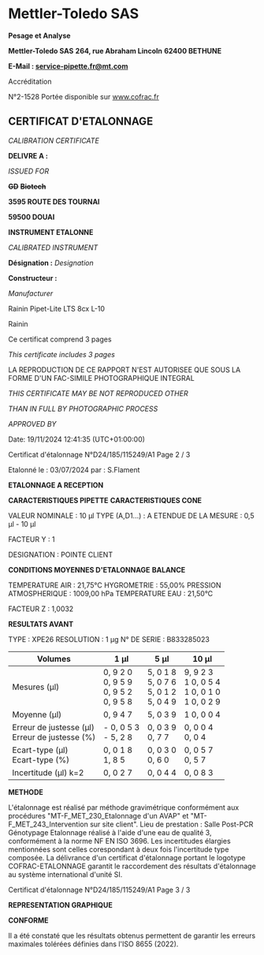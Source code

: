 # **Mettler-Toledo SAS**

**Pesage et Analyse**

**Mettler-Toledo SAS**
**264, rue Abraham Lincoln**
**62400 BETHUNE**

**E-Mail : service-pipette.fr@mt.com**

Accréditation

N°2-1528
Portée disponible
sur www.cofrac.fr
## **CERTIFICAT D'ETALONNAGE**

_CALIBRATION CERTIFICATE_


**DELIVRE A :**

_ISSUED FOR_


~~**GD**~~ ~~**Biotech**~~

**3595 ROUTE DES TOURNAI**

**59500 DOUAI**


**INSTRUMENT ETALONNE**

_CALIBRATED INSTRUMENT_


**Désignation :**
_Designation_

**Constructeur :**

_Manufacturer_


Rainin Pipet-Lite LTS 8cx L-10

Rainin



Ce certificat comprend 3 pages

_This certificate includes 3 pages_

LA REPRODUCTION DE CE RAPPORT N'EST AUTORISEE QUE SOUS
LA FORME D'UN FAC-SIMILE PHOTOGRAPHIQUE INTEGRAL

_THIS CERTIFICATE MAY BE NOT REPRODUCED OTHER_

_THAN IN FULL BY PHOTOGRAPHIC PROCESS_


_APPROVED BY_

Date: 19/11/2024 12:41:35 (UTC+01:00:00)

Certificat d'étalonnage N°D24/185/115249/A1  Page 2 / 3

Etalonné le : 03/07/2024 par : S.Flament

**ETALONNAGE A RECEPTION**

**CARACTERISTIQUES PIPETTE** **CARACTERISTIQUES CONE**


VALEUR NOMINALE : 10 µl
TYPE (A,D1...) : A
ETENDUE DE LA MESURE : 0,5 µl - 10 µl

FACTEUR Y : 1


DESIGNATION : POINTE CLIENT


**CONDITIONS MOYENNES D'ETALONNAGE** **BALANCE**


TEMPERATURE AIR : 21,75°C
HYGROMETRIE : 55,00%
PRESSION ATMOSPHERIQUE : 1009,00 hPa
TEMPERATURE EAU : 21,50°C

FACTEUR Z : 1,0032

**RESULTATS AVANT**


TYPE : XPE26
RESOLUTION : 1 µg
N° DE SERIE : B833285023










|Volumes|1 µl|5 µl|10 µl|
|---|---|---|---|
|Mesures (µl)|0, 9 2 0<br>0, 9 5 9<br>0, 9 5 2<br>0, 9 5 8|5, 0 1 8<br>5, 0 7 6<br>5, 0 1 2<br>5, 0 4 9|9, 9 2 3<br>1 0, 0 5 4<br>1 0, 0 1 0<br>1 0, 0 2 9|
|Moyenne (µl)|0, 9 4 7|5, 0 3 9|1 0, 0 0 4|
|Erreur de justesse (µl)<br>Erreur de justesse (%)|- 0, 0 5 3<br>- 5, 2 8|0, 0 3 9<br>0, 7 7|0, 0 0 4<br>0, 0 4|
|Ecart-type (µl)<br>Ecart-type (%)|0, 0 1 8<br>1, 8 5|0, 0 3 0<br>0, 6 0|0, 0 5 7<br>0, 5 7|
|Incertitude (µl) k=2|0, 0 2 7|0, 0 4 4|0, 0 8 3|


**METHODE**

L'étalonnage est réalisé par méthode gravimétrique conformément aux procédures "MT-F_MET_230_Etalonnage d'un AVAP" et
"MT-F_MET_243_Intervention sur site client".
Lieu de prestation : Salle Post-PCR Génotypage
Etalonnage réalisé à l'aide d'une eau de qualité 3, conformément à la norme NF EN ISO 3696.
Les incertitudes élargies mentionnées sont celles corespondant à deux fois l'incertitude type composée.
La délivrance d'un certificat d'étalonnage portant le logotype COFRAC-ETALONNAGE garantit le raccordement des résultats d'étalonnage au système
international d'unité SI.

Certificat d'étalonnage N°D24/185/115249/A1  Page 3 / 3

**REPRESENTATION GRAPHIQUE**

**CONFORME**

Il a été constaté que les résultats obtenus permettent de garantir les erreurs maximales tolérées définies dans l'ISO 8655 (2022).

